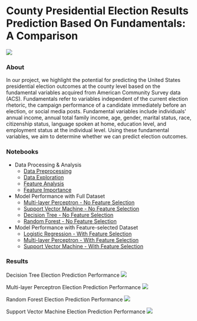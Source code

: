 # County Presidential Election Results Prediction Based On Fundamentals: A Comparison

![](https://github.com/mnguyen0226/ece_5424_project/blob/main/imgs/cover_img.jpg)

### About 
In our project, we highlight the potential for predicting the United States presidential election outcomes at the county level based on the fundamental variables acquired from American Community Survey data (ACS). Fundamentals refer to variables independent of the current election rhetoric, the campaign performance of a candidate immediately before an election, or social media posts. Fundamental variables include individuals' annual income, annual total family income, age, gender, marital status, race, citizenship status, language spoken at home, education level, and employment status at the individual level. Using these fundamental variables, we aim to determine whether we can predict election outcomes.

### Notebooks
- Data Processing & Analysis
  - [Data Preprocessing](https://github.com/mnguyen0226/ece_5424_project/blob/main/src/DataPreprocessing.ipynb)
  - [Data Exploration](https://github.com/mnguyen0226/ece_5424_project/blob/main/src/data_exploration.ipynb)
  - [Feature Analysis](https://github.com/mnguyen0226/ece_5424_project/blob/main/src/features_analysis.ipynb)
  - [Feature Importance](https://github.com/mnguyen0226/ece_5424_project/blob/main/src/get_important_features.ipynb)
- Model Performance with Full Dataset
  - [Multi-layer Perceptron - No Feature Selection](https://github.com/mnguyen0226/ece_5424_project/blob/main/src/us_election_prediction_mlp_no_feature_selection.ipynb)
  - [Support Vector Machine - No Feature Selection](https://github.com/mnguyen0226/ece_5424_project/blob/main/src/us_election_prediction_svm_no_feature_selection.ipynb)
  - [Decision Tree - No Feature Selection](https://github.com/mnguyen0226/ece_5424_project/blob/main/src/us_election_prediction_decision_tree_no_feature_selection.ipynb)
  - [Random Forest - No Feature Selection](https://github.com/mnguyen0226/ece_5424_project/blob/main/src/us_election_prediction_random_forest_no_feature_selection.ipynb)
- Model Performance with Feature-selected Dataset
  - [Logistic Regression - With Feature Selection](https://github.com/mnguyen0226/ece_5424_project/blob/main/src/us_election_prediction_logistic_with_feature_selection.ipynb)
  - [Multi-layer Perceptron - With Feature Selection](https://github.com/mnguyen0226/ece_5424_project/blob/main/src/us_election_prediction_mlp_with_feature_selection.ipynb)
  - [Support Vector Machine - With Feature Selection](https://github.com/mnguyen0226/ece_5424_project/blob/main/src/us_election_prediction_logistic_with_feature_selection.ipynb)

### Results

Decision Tree Election Prediction Performance
![](https://github.com/mnguyen0226/ece_5424_project/blob/main/imgs/dt_performance.png)

Multi-layer Perceptron Election Prediction Performance
![](https://github.com/mnguyen0226/ece_5424_project/blob/main/imgs/mlp_performance.png)

Random Forest Election Prediction Performance
![](https://github.com/mnguyen0226/ece_5424_project/blob/main/imgs/rf_performance.png)

Support Vector Machine Election Prediction Performance
![](https://github.com/mnguyen0226/ece_5424_project/blob/main/imgs/svm_performance.png)